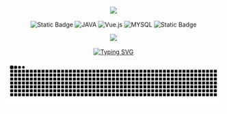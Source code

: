<div align="center">
  <p align="center">
    <img src="https://count.getloli.com/get/@alex200816?theme=asoul"/>
  </p>

  <p align="center">
      <img alt="Static Badge" src="https://img.shields.io/badge/.NET-C25D0F?style=flat&logo=dotnet&logoColor=white">
      <img alt="JAVA" src="https://img.shields.io/badge/JAVA-610FCC?style=flat&logo=Joplin">
      <img alt="Vue.js" src="https://img.shields.io/badge/Vue.js-0D5F07?style=flat&logo=vuedotjs">
      <img alt="MYSQL" src="https://img.shields.io/badge/MySQL-1083DA?style=flat&logo=mysql&logoColor=white">
      <img alt="Static Badge" src="https://img.shields.io/badge/DM-309FAE?style=flat&logo=dm&logoColor=white">
  </p>

  <img src="https://raw.githubusercontent.com/BEPb/BEPb/main/src/header_.png" width="85%">
  
  [![Typing SVG](https://readme-typing-svg.herokuapp.com?color=%2336BCF7&center=true&vCenter=true&width=600&lines=Hi+there+👋,+I+am+Alex;+Welcome+to+My+GitHub+Profile!;Over+6+years+of+programming+experience;Always+learning+new+things+)](https://git.io/typing-svg)
  
  ![](https://raw.githubusercontent.com/BEPb/BEPb/output/github-contribution-grid-snake.svg)
</div>
